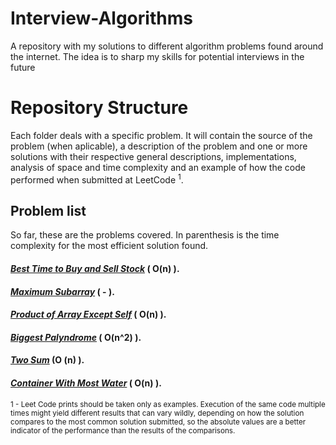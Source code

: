 # Interview-Algorithms

A repository with my solutions to different algorithm problems found around the internet. The idea is to sharp my skills for potential interviews in the future

# Repository Structure

Each folder deals with a specific problem. It will contain the source of the problem (when aplicable), a description of the problem and one or more solutions with their respective general descriptions, implementations, analysis of space and time complexity and an example of how the code performed when submitted at LeetCode <sup>1</sup>.

## Problem list

So far, these are the problems covered. In parenthesis is the time complexity for the most efficient solution found.

#### _[Best Time to Buy and Sell Stock](https://github.com/LeandroTeixeira/Interview-Algorithms/tree/main/Best%20Time%20to%20Buy%20and%20Sell%20Stock)_ ( O(n) ).

#### _[Maximum Subarray](https://github.com/LeandroTeixeira/Interview-Algorithms/tree/main/Maximum%20Subarray)_ ( - ).

#### _[Product of Array Except Self](https://github.com/LeandroTeixeira/Interview-Algorithms/tree/main/Product%20of%20Array%20Except%20Self)_ ( O(n) ).

#### _[Biggest Palyndrome](https://github.com/LeandroTeixeira/Interview-Algorithms/tree/main/Product%20of%20Array%20Except%20Self)_ ( O(n^2) ).

#### _[Two Sum](https://github.com/LeandroTeixeira/Interview-Algorithms/tree/two-sum/Two%20Sum)_ (O (n) ).

#### _[Container With Most Water](https://github.com/LeandroTeixeira/Interview-Algorithms/tree/main/Container%20With%20Most%20Water)_ ( O(n) ).


<sub>1 - Leet Code prints should be taken only as examples. Execution of the same code multiple times might yield different results that can vary wildly, depending on how the solution compares to the most common solution submitted, so the absolute values are a better indicator of the performance than the results of the comparisons.</sub>

